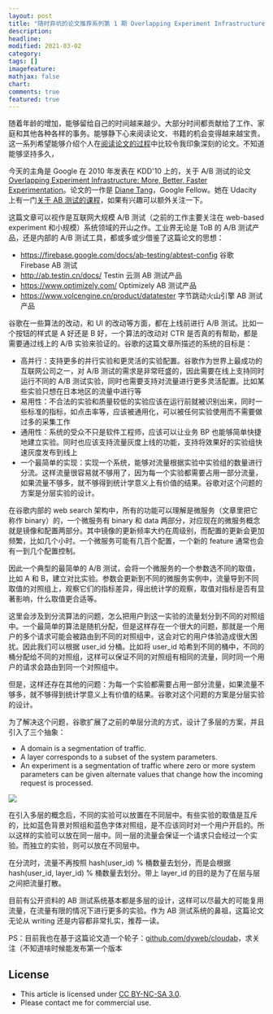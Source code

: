```yaml
---
layout: post
title: "随时弃坑的论文推荐系列第 1 期 Overlapping Experiment Infrastructure"
description: 
headline:
modified: 2021-03-02
category: 
tags: []
imagefeature:
mathjax: false
chart:
comments: true
featured: true
---
```


随着年龄的增加，能够留给自己的时间越来越少。大部分时间都贡献给了工作、家庭和其他各种各样的事务。能够静下心来阅读论文、书籍的机会变得越来越宝贵。这一系列希望能够介绍个人在[阅读论文的过程](https://github.com/dyweb/papers-notebook/ "阅读论文的过程")中比较令我印象深刻的论文。不知道能够坚持多久，

今天的主角是 Google 在 2010 年发表在 KDD'10 上的，关于 A/B 测试的论文 [Overlapping Experiment Infrastructure: More, Better, Faster Experimentation](https://github.com/dyweb/papers-notebook/issues/232 "Overlapping Experiment Infrastructure: More, Better, Faster Experimentation")。论文的一作是 [Diane Tang](https://www.linkedin.com/in/diane-tang-2a2477/ "Diane Tang")，Google Fellow。她在 Udacity 上有一门[关于 AB 测试的课程](https://classroom.udacity.com/courses/ud257 "关于 AB 测试的课程")，如果有兴趣可以额外关注一下。

这篇文章可以视作是互联网大规模 A/B 测试（之前的工作主要关注在 web-based experiment 和小规模）系统领域的开山之作。工业界无论是 ToB 的 A/B 测试产品，还是内部的 A/B 测试工具，都或多或少借鉴了这篇论文的思想：

- https://firebase.google.com/docs/ab-testing/abtest-config 谷歌 Firebase AB 测试
- http://ab.testin.cn/docs/ Testin 云测 AB 测试产品
- https://www.optimizely.com/ Optimizely AB 测试产品
- https://www.volcengine.cn/product/datatester 字节跳动火山引擎 AB 测试产品

谷歌在一些算法的改动，和 UI 的改动等方面，都在上线前进行 A/B 测试。比如一个按钮的样式是 A 好还是 B 好，一个算法的改动对 CTR 是否真的有帮助，都是需要通过线上的 A/B 实验来验证的。谷歌的这篇文章所描述的系统的目标是：

- 高并行：支持更多的并行实验和更灵活的实验配置。谷歌作为世界上最成功的互联网公司之一，对 A/B 测试的需求是非常旺盛的，因此需要在线上支持同时运行不同的 A/B 测试实验，同时也需要支持对流量进行更多灵活配置。比如某些实验只想在日本地区的流量中进行等
- 易用性：不合法的实验和质量较低的实验应该在运行前就被识别出来，同时一些标准的指标，如点击率等，应该被通用化，可以被任何实验使用而不需要做过多的采集工作
- 通用性：系统的受众不只是软件工程师，应该可以让业务 BP 也能够简单快捷地建立实验。同时也应该支持流量灰度上线的功能，支持将效果好的实验组快速灰度发布到线上
- 一个最简单的实现：实现一个系统，能够对流量根据实验中实验组的数量进行分流。这样流量很容易就不够用了，因为每一个实验都需要占用一部分流量，如果流量不够多，就不够得到统计学意义上有价值的结果。谷歌对这个问题的方案是分层实验的设计。

在谷歌内部的 web search 架构中，所有的功能可以理解是微服务（文章里把它称作 binary）的，一个微服务有 binary 和 data 两部分，对应现在的微服务概念就是镜像和配置两部分。其中镜像的更新频率大约在周级别，而配置的更新会更加频繁，比如几个小时。一个微服务可能有几百个配置，一个新的 feature 通常也会有一到几个配置控制。

因此一个典型的最简单的 A/B 测试，会将一个微服务的一个参数选不同的取值，比如 A 和 B，建立对比实验。参数会更新到不同的微服务实例中，流量导到不同取值的对照组上，观察它们的指标差异，得出统计学的观察，取值对指标是否有显著影响，什么取值更合适等。

这里会涉及到分流算法的问题，怎么把用户到这一实验的流量划分到不同的对照组中。一个最简单的算法是随机分配，但是这样存在一个很大的问题，那就是一个用户的多个请求可能会被路由到不同的对照组中，这会对它的用户体验造成很大困扰。因此我们可以根据 user_id 分桶。比如将 user_id 哈希到不同的桶中，不同的桶分配给不同的对照组，这样可以保证不同的对照组有相同的流量，同时同一个用户的请求会路由到同一个对照组中。

但是，这样还存在其他的问题：为每一个实验都需要占用一部分流量，如果流量不够多，就不够得到统计学意义上有价值的结果。谷歌对这个问题的方案是分层实验的设计。

为了解决这个问题，谷歌扩展了之前的单层分流的方式，设计了多层的方案，并且引入了三个抽象：

- A domain is a segmentation of traffic.
- A layer corresponds to a subset of the system parameters.
- An experiment is a segmentation of traffic where zero or more system parameters can be given alternate values that change how the incoming request is processed.

![](https://static01.imgkr.com/temp/1783f730bf8c414da66ea8a7534b690f.png)

在引入多层的概念后，不同的实验可以放置在不同层中。有些实验的取值是互斥的，比如蓝色背景对照组和蓝色字体对照组，是不应该同时对一个用户开启的。所以这样的实验可以放在同一层中。同一层的流量会保证一个请求只会经过一个实验。而独立的实验，则可以放在不同层中。

在分流时，流量不再按照 hash(user_id) % 桶数量去划分，而是会根据 hash(user_id, layer_id) % 桶数量去划分。带上 layer_id 的目的是为了在层与层之间把流量打散。

目前有公开资料的 AB 测试系统基本都是多层的设计，这样可以尽最大的可能复用流量，在流量有限的情况下进行更多的实验。作为 AB 测试系统的鼻祖，这篇论文无论从 writing 还是内容都非常扎实，推荐一读。

PS：目前我也在基于这篇论文造一个轮子：[github.com/dyweb/cloudab](https://github.com/dyweb/cloudab)，求关注（不知道啥时候能发布第一个版本

## License

- This article is licensed under [CC BY-NC-SA 3.0](https://creativecommons.org/licenses/by-nc-sa/3.0/).
- Please contact me for commercial use.
